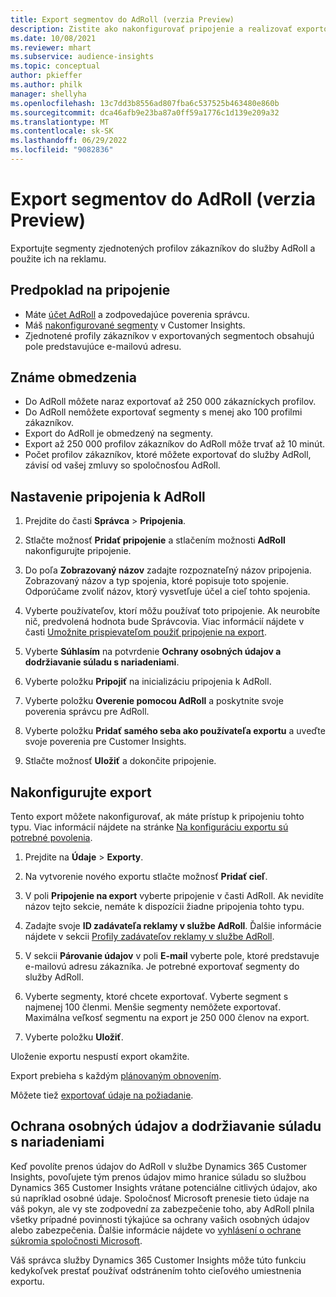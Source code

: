 ```yaml
---
title: Export segmentov do AdRoll (verzia Preview)
description: Zistite ako nakonfigurovať pripojenie a realizovať exportovanie do AdRoll.
ms.date: 10/08/2021
ms.reviewer: mhart
ms.subservice: audience-insights
ms.topic: conceptual
author: pkieffer
ms.author: philk
manager: shellyha
ms.openlocfilehash: 13c7dd3b8556ad807fba6c537525b463480e860b
ms.sourcegitcommit: dca46afb9e23ba87a0ff59a1776c1d139e209a32
ms.translationtype: MT
ms.contentlocale: sk-SK
ms.lasthandoff: 06/29/2022
ms.locfileid: "9082836"
---
```

# <a name="export-segments-to-adroll-preview"></a>Export segmentov do AdRoll (verzia Preview)

Exportujte segmenty zjednotených profilov zákazníkov do služby AdRoll a použite ich na reklamu. 

## <a name="prerequisites-for-a-connection"></a>Predpoklad na pripojenie

- Máte [účet AdRoll](https://www.adroll.com/) a zodpovedajúce poverenia správcu.
- Máš [nakonfigurované segmenty](segments.md) v Customer Insights.
- Zjednotené profily zákazníkov v exportovaných segmentoch obsahujú pole predstavujúce e-mailovú adresu.

## <a name="known-limitations"></a>Známe obmedzenia

- Do AdRoll môžete naraz exportovať až 250 000 zákazníckych profilov.
- Do AdRoll nemôžete exportovať segmenty s menej ako 100 profilmi zákazníkov. 
- Export do AdRoll je obmedzený na segmenty.
- Export až 250 000 profilov zákazníkov do AdRoll môže trvať až 10 minút. 
- Počet profilov zákazníkov, ktoré môžete exportovať do služby AdRoll, závisí od vašej zmluvy so spoločnosťou AdRoll.

## <a name="set-up-connection-to-adroll"></a>Nastavenie pripojenia k AdRoll

1. Prejdite do časti **Správca** > **Pripojenia**.

1. Stlačte možnosť **Pridať pripojenie** a stlačením možnosti **AdRoll** nakonfigurujte pripojenie.

1. Do poľa **Zobrazovaný názov** zadajte rozpoznateľný názov pripojenia. Zobrazovaný názov a typ spojenia, ktoré popisuje toto spojenie. Odporúčame zvoliť názov, ktorý vysvetľuje účel a cieľ tohto spojenia.

1. Vyberte používateľov, ktorí môžu používať toto pripojenie. Ak neurobíte nič, predvolená hodnota bude Správcovia. Viac informácií nájdete v časti [Umožnite prispievateľom použiť pripojenie na export](connections.md#allow-contributors-to-use-a-connection-for-exports).

1. Vyberte **Súhlasím** na potvrdenie **Ochrany osobných údajov a dodržiavanie súladu s nariadeniami**.

1. Vyberte položku **Pripojiť** na inicializáciu pripojenia k AdRoll.

1. Vyberte položku **Overenie pomocou AdRoll** a poskytnite svoje poverenia správcu pre AdRoll. 

1. Vyberte položku **Pridať samého seba ako používateľa exportu** a uveďte svoje poverenia pre Customer Insights.

1. Stlačte možnosť **Uložiť** a dokončite pripojenie.

## <a name="configure-an-export"></a>Nakonfigurujte export

Tento export môžete nakonfigurovať, ak máte prístup k pripojeniu tohto typu. Viac informácií nájdete na stránke [Na konfiguráciu exportu sú potrebné povolenia](export-destinations.md#set-up-a-new-export).

1. Prejdite na **Údaje** > **Exporty**.

1. Na vytvorenie nového exportu stlačte možnosť **Pridať cieľ**.

1. V poli **Pripojenie na export** vyberte pripojenie v časti AdRoll. Ak nevidíte názov tejto sekcie, nemáte k dispozícii žiadne pripojenia tohto typu.

1. Zadajte svoje **ID zadávateľa reklamy v službe AdRoll**. Ďalšie informácie nájdete v sekcii [Profily zadávateľov reklamy v službe AdRoll](https://help.adroll.com/hc/articles/212011838-Advertiser-Profiles).

1. V sekcii **Párovanie údajov** v poli **E-mail** vyberte pole, ktoré predstavuje e-mailovú adresu zákazníka. Je potrebné exportovať segmenty do služby AdRoll.

1. Vyberte segmenty, ktoré chcete exportovať. Vyberte segment s najmenej 100 členmi. Menšie segmenty nemôžete exportovať. Maximálna veľkosť segmentu na export je 250 000 členov na export. 

1. Vyberte položku **Uložiť**.

Uloženie exportu nespustí export okamžite.

Export prebieha s každým [plánovaným obnovením](system.md#schedule-tab). 

Môžete tiež [exportovať údaje na požiadanie](export-destinations.md#run-exports-on-demand). 


## <a name="data-privacy-and-compliance"></a>Ochrana osobných údajov a dodržiavanie súladu s nariadeniami

Keď povolíte prenos údajov do AdRoll v službe Dynamics 365 Customer Insights, povoľujete tým prenos údajov mimo hranice súladu so službou Dynamics 365 Customer Insights vrátane potenciálne citlivých údajov, ako sú napríklad osobné údaje. Spoločnosť Microsoft prenesie tieto údaje na váš pokyn, ale vy ste zodpovední za zabezpečenie toho, aby AdRoll plnila všetky prípadné povinnosti týkajúce sa ochrany vašich osobných údajov alebo zabezpečenia. Ďalšie informácie nájdete vo [vyhlásení o ochrane súkromia spoločnosti Microsoft](https://go.microsoft.com/fwlink/?linkid=396732).

Váš správca služby Dynamics 365 Customer Insights môže túto funkciu kedykoľvek prestať používať odstránením tohto cieľového umiestnenia exportu.

